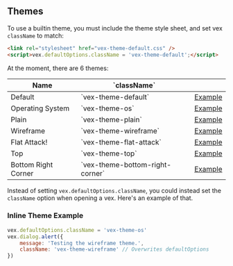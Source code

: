 ## Themes

To use a builtin theme, you must include the theme style sheet, and set vex `className` to match:

```html
<link rel="stylesheet" href="vex-theme-default.css" />
<script>vex.defaultOptions.className = 'vex-theme-default';</script>
```

At the moment, there are 6 themes:

<table class="hs-table">
<tr>
<th>Name</th>
<th>`className`</th>
<th></th>
</tr>
<tbody>
<tr><td>Default</td><td>`vex-theme-default`</td><td><a href data-theme="vex-theme-default">Example</td></tr>
<tr><td>Operating System</td><td>`vex-theme-os`</td><td><a href data-theme="vex-theme-os">Example</td></tr>
<tr><td>Plain</td><td>`vex-theme-plain`</td><td><a href data-theme="vex-theme-plain">Example</td></tr>
<tr><td>Wireframe</td><td>`vex-theme-wireframe`</td><td><a href data-theme="vex-theme-wireframe">Example</td></tr>
<tr><td>Flat Attack!</td><td>`vex-theme-flat-attack`</td><td><a href data-theme="vex-theme-flat-attack">Example</td></tr>
<tr><td>Top</td><td>`vex-theme-top`</td><td><a href data-theme="vex-theme-top">Example</td></tr>
<tr><td>Bottom Right Corner</td><td>`vex-theme-bottom-right-corner`</td><td><a href data-theme="vex-theme-bottom-right-corner">Example</td></tr>
</tbody>
</table>

Instead of setting `vex.defaultOptions.className`, you could instead set the `className` option when opening a vex. Here's an example of that.

### Inline Theme Example

```javascript
vex.defaultOptions.className = 'vex-theme-os'
vex.dialog.alert({
    message: 'Testing the wireframe theme.',
    className: 'vex-theme-wireframe' // Overwrites defaultOptions
})
```

<!-- Resources for the demos -->
<p style="-webkit-transform: translateZ(0)"></p>
<script src="/vex/dist/js/vex.combined.js"></script>
<link rel="stylesheet" href="/vex/dist/css/vex.css" />
<link rel="stylesheet" href="/vex/dist/css/vex-theme-default.css">
<link rel="stylesheet" href="/vex/dist/css/vex-theme-os.css">
<link rel="stylesheet" href="/vex/dist/css/vex-theme-plain.css">
<link rel="stylesheet" href="/vex/dist/css/vex-theme-wireframe.css">
<link rel="stylesheet" href="/vex/dist/css/vex-theme-flat-attack.css">
<link rel="stylesheet" href="/vex/dist/css/vex-theme-top.css">
<link rel="stylesheet" href="/vex/dist/css/vex-theme-bottom-right-corner.css">
<script>
    (function(){
        vex.defaultOptions.className = 'vex-theme-os';

        $('[data-theme]').each(function(){
            $(this).click(function(e){
                e.preventDefault();
                vex.dialog.alert({
                    unsafeMessage: 'Testing the <code>' + $(this).data('theme') + '</code> theme.',
                    className: $(this).data('theme')
                });
                return false;
            });
        });
    })();
</script>
